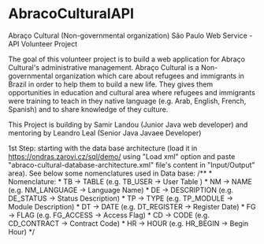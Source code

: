 # AbracoCulturalAPI
Abraço Cultural (Non-governmental organization) São Paulo Web Service - API Volunteer Project

The goal of this volunteer project is to build a web application for Abraço Cultural's administrative management.
Abraço Cultural is a Non-governmental organization which care about refugees and immigrants in Brazil in order to help them to build a new life.
They gives them opportunities in education and cultural area where refugees and immigrants were training to teach in they native language (e.g. Arab, English, French, Spanish) and to share knowledge of they culture.

This Project is building by Samir Landou (Junior Java web developer) and mentoring by Leandro Leal (Senior Java Javaee Developer)

1st Step: starting with the data base architecture (load it in https://ondras.zarovi.cz/sql/demo/ using "Load xml" option and paste "abraco-cultural-database-architecture.xml" file's content in "Input/Output" area).
See below some nomenclatures used in Data base:
	/**
	 * Nomenclature:
	 * TB -> TABLE (e.g. TB_USER -> User Table )
	 * NM -> NAME (e.g. NM_LANGUAGE -> Language Name)
	 * DE -> DESCRIPTION (e.g. DE_STATUS -> Status Description)
	 * TP -> TYPE (e.g. TP_MODULE -> Module Description)
	 * DT -> DATE (e.g. DT_REGISTER -> Register Date)
	 * FG -> FLAG (e.g. FG_ACCESS -> Access Flag)
	 * CD -> CODE (e.g. CD_CONTRACT -> Contract Code)
	 * HR -> HOUR (e.g. HR_BEGIN -> Begin Hour) 
	 */

